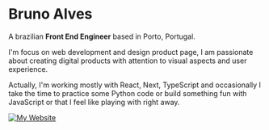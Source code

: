 # Bruno Alves

A brazilian **Front End Engineer** based in Porto, Portugal.

I'm focus on web development and design product page, I am passionate about creating digital products with attention to visual aspects and user experience.

Actually, I'm working mostly with React, Next, TypeScript and occasionally I take the time to practice some Python code or build something fun with JavaScript or that I feel like playing with right away.

[![My Website](https://img.shields.io/badge/My%20website-brunoalves.app-green?style=flat-square&logo=chrome)](https://brunoalves.app)
